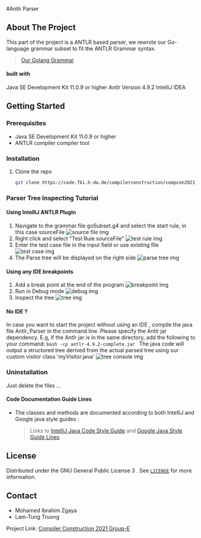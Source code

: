 #Antlr Parser

<!-- ABOUT THE PROJECT -->

## About The Project

This part of the project is a ANTLR based parser, we rewrote our Go-language grammar subset to fit the ANTLR Grammar syntax.
   >[Our Golang Grammar](https://code.fbi.h-da.de/compilerconstruction/compcon2021/X-Raster-E/-/blob/master/src/main/resources/grammar/goSubset.g4)

<!-- BUILT WITH -->

#### built with

Java SE Development Kit 11.0.9 or higher
Antlr Version 4.9.2
IntelliJ IDEA

<!-- GETTING STARTED -->

## Getting Started

<!--  prerequisites -->

### Prerequisites

- Java SE Development Kit 11.0.9 or higher
- ANTLR compiler compiler tool


<!-- INSTALLATION -->

### Installation

1. Clone the repo
   ```bash
   git clone https://code.fbi.h-da.de/compilerconstruction/compcon2021/X-Raster-E.git
   ```
### Parser Tree Inspecting Tutorial

#### Using IntelliJ ANTLR Plugin

1. Navigate to the grammar file goSubset.g4 and select the start rule, in this case sourceFile
![source file img](https://code.fbi.h-da.de/compilerconstruction/compcon2021/X-Raster-E/-/blob/master/img/sourcefile.PNG)
2. Right click and select "Test Rule sourceFile"
![test rule img](https://code.fbi.h-da.de/compilerconstruction/compcon2021/X-Raster-E/-/blob/master/img/test%20rule.PNG)
3. Enter the test case file in the input field or use existing file
![test case img](https://code.fbi.h-da.de/compilerconstruction/compcon2021/X-Raster-E/-/blob/master/img/antlr%20preview.PNG)
4. The Parse tree will be displayed on the right side
![parse tree img](https://code.fbi.h-da.de/compilerconstruction/compcon2021/X-Raster-E/-/blob/master/img/tree%20preview.PNG)

#### Using any IDE breakpoints

1. Add a break point at the end of the program
![breakpoint img](https://code.fbi.h-da.de/compilerconstruction/compcon2021/X-Raster-E/-/blob/master/img/break%20point.PNG)
2. Run in Debug mode
![debug img](https://code.fbi.h-da.de/compilerconstruction/compcon2021/X-Raster-E/-/blob/master/img/debug%20mode.PNG)
3. Inspect the tree
![tree img](https://code.fbi.h-da.de/compilerconstruction/compcon2021/X-Raster-E/-/blob/master/img/inspect.PNG)

#### No IDE ?

In case you want to start the project without using an IDE , compile the java file Antlr_Parser in the command line.
Please specify the Antlr jar dependency. E.g, if the Antlr jar is in the same directory, add the following to your command:
    ```bash
    -cp antlr-4.9.2-complete.jar
    ```
The java code will output a structured tree derived from the actual parsed tree using our custom visitor class 'myVisitor.java'
![tree console img](https://code.fbi.h-da.de/compilerconstruction/compcon2021/X-Raster-E/-/blob/master/img/tree%20console.PNG)

### Uninstallation

Just delete the files ...

#### Code Documentation Guide Lines

- The classes and methods are documented according to both IntelliJ and Google java style guides :

  >Links to [IntelliJ Java Code Style Guide](https://www.jetbrains.com/help/idea/code-style-java.html) and [Google Java Style Guide Lines](https://google.github.io/styleguide/javaguide.html).

<!-- LICENSE -->

## License

Distributed under the GNU General Public License 3 . See [`LICENSE`](https://code.fbi.h-da.de/compilerconstruction/compcon2021/X-Raster-E/-/blob/master/LICENSE) for more information.


<!-- CONTACT -->
## Contact

  - Mohamed Ibrahim Zgaya
  - Lam-Tung Truong



Project Link: [Compiler Construction 2021 Group-E](https://code.fbi.h-da.de/compilerconstruction/compcon2021/X-Raster-E)

